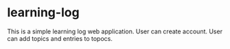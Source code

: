 # learning-log
This is a simple learning log web application.
User can create account.
User can add topics and entries to topocs.
